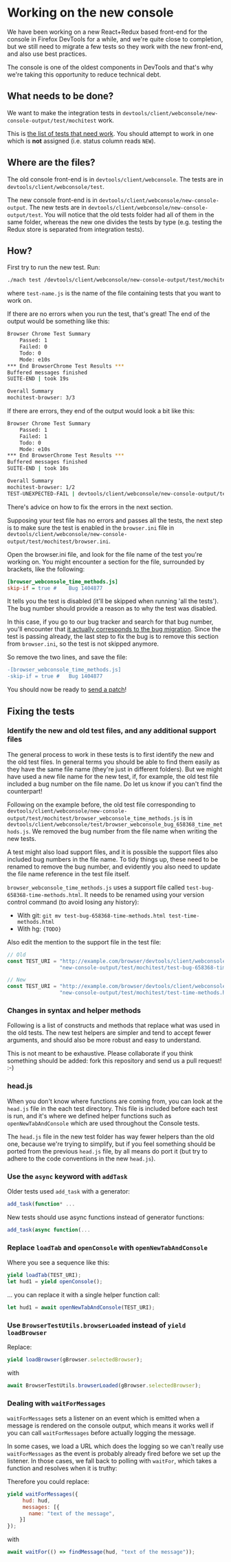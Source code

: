 # Working on the new console

We have been working on a new React+Redux based front-end for the console in Firefox DevTools for a while, and we're quite close to completion, but we still need to migrate a few tests so they work with the new front-end, and also use best practices.

The console is one of the oldest components in DevTools and that's why we're taking this opportunity to reduce technical debt.

## What needs to be done?

We want to make the integration tests in `devtools/client/webconsole/new-console-output/test/mochitest` work.

This is [the list of tests that need work](https://bugzilla.mozilla.org/buglist.cgi?bug_id=1405254%2C1404849%2C1404384%2C1405333%2C1408937%2C1408936%2C1408938%2C1405350%2C1405650%2C1405649%2C1405637%2C1405245%2C1406060%2C1408931%2C1403448%2C1405352%2C1405647%2C1405648%2C1405252%2C1403907%2C1408948%2C1404378%2C1403188%2C1403902%2C1408947%2C1401953%2C1404832%2C1408949%2C1408893%2C1404382%2C1406028%2C1405343%2C1404886%2C1408939%2C1403454%2C1404831%2C1404888%2C1403200%2C1408932%2C1404851%2C1408933%2C1405641%2C1408935%2C1401944%2C1403450%2C1406039%2C1401942%2C1403205%2C1408925%2C1401959%2C1405250%2C1408950%2C1405636%2C1404359%2C1406841%2C1406022%2C1408934%2C1404844%2C1404364%2C1404392%2C1408940%2C1401963%2C1404371%2C1401548%2C1405243%2C1404877%2C1408930%2C1408943%2C1404368%2C1405340%2C1408944%2C1405341%2C1404883%2C1408946%2C1408945%2C1403196%2C1408942%2C1404884%2C1408941%2C1406038%2C1404853&bug_id_type=anyexact&bug_status=UNCONFIRMED&bug_status=NEW&bug_status=ASSIGNED&bug_status=REOPENED&list_id=13967960). You should attempt to work in one which is **not** assigned (i.e. status column reads `NEW`).

## Where are the files?

The old console front-end is in `devtools/client/webconsole`. The tests are in `devtools/client/webconsole/test`.

The new console front-end is in `devtools/client/webconsole/new-console-output`. The new tests are in `devtools/client/webconsole/new-console-output/test`. 
You will notice that the old tests folder had all of them in the same folder, whereas the new one divides the tests by type (e.g. testing the Redux store is separated from integration tests).

## How?

First try to run the new test. Run:

```bash
./mach test /devtools/client/webconsole/new-console-output/test/mochitest/{test-name.js}
```
where `test-name.js` is the name of the file containing tests that you want to work on.

If there are no errors when you run the test, that's great! The end of the output would be something like this:

```bash
Browser Chrome Test Summary
	Passed: 1
	Failed: 0
	Todo: 0
	Mode: e10s
*** End BrowserChrome Test Results ***
Buffered messages finished
SUITE-END | took 19s

Overall Summary
mochitest-browser: 3/3
```

If there are errors, they end of the output would look a bit like this:

```bash
Browser Chrome Test Summary
	Passed: 1
	Failed: 1
	Todo: 0
	Mode: e10s
*** End BrowserChrome Test Results ***
Buffered messages finished
SUITE-END | took 10s

Overall Summary
mochitest-browser: 1/2
TEST-UNEXPECTED-FAIL | devtools/client/webconsole/new-console-output/test/mochitest/browser_webconsole_time_methods.js | Uncaught exception - waitFor - timed out after 500 tries.
```

There's advice on how to fix the errors in the next section.

Supposing your test file has no errors and passes all the tests, the next step is to make sure the test is enabled in the `browser.ini` file in `devtools/client/webconsole/new-console-output/test/mochitest/browser.ini`.

Open the browser.ini file, and look for the file name of the test you're working on. You might encounter a section for the file, surrounded by brackets, like the following: 

```ini
[browser_webconsole_time_methods.js]
skip-if = true #	Bug 1404877
```

It tells you the test is disabled (it'll be skipped when running 'all the tests'). The bug number should provide a reason as to why the test was disabled.

In this case, if you go to our bug tracker and search for that bug number, you'll encounter that [it actually corresponds to the bug migration](https://bugzilla.mozilla.org/show_bug.cgi?id=1404877). Since the test is passing already, the last step to fix the bug is to remove this section from `browser.ini`, so the test is not skipped anymore.

So remove the two lines, and save the file:

```diff
-[browser_webconsole_time_methods.js]
-skip-if = true #	Bug 1404877
```

You should now be ready to [send a patch](http://docs.firefox-dev.tools/contributing/making-prs.html)!

## Fixing the tests

### Identify the new and old test files, and any additional support files

The general process to work in these tests is to first identify the new and the old test files. In general terms you should be able to find them easily as they have the same file name (they're just in different folders). But we might have used a new file name for the new test, if, for example, the old test file included a bug number on the file name. Do let us know if you can't find the counterpart!

Following on the example before, the old test file corresponding to `devtools/client/webconsole/new-console-output/test/mochitest/browser_webconsole_time_methods.js` is in `devtools/client/webconsole/test/browser_webconsole_bug_658368_time_methods.js`. We removed the bug number from the file name when writing the new tests.

A test might also load support files, and it is possible the support files also included bug numbers in the file name. To tidy things up, these need to be renamed to remove the bug number, and evidently you also need to update the file name reference in the test file itself.

`browser_webconsole_time_methods.js` uses a support file called `test-bug-658368-time-methods.html`. It needs to be renamed using your version control command (to avoid losing any history):

* With git: `git mv test-bug-658368-time-methods.html test-time-methods.html`
* With hg: `{TODO}`

Also edit the mention to the support file in the test file:

```javascript
// Old
const TEST_URI = "http://example.com/browser/devtools/client/webconsole/" +
                 "new-console-output/test/mochitest/test-bug-658368-time-methods.html";

// New
const TEST_URI = "http://example.com/browser/devtools/client/webconsole/" +
                 "new-console-output/test/mochitest/test-time-methods.html";
```

### Changes in syntax and helper methods

Following is a list of constructs and methods that replace what was used in the old tests. The new test helpers are simpler and tend to accept fewer arguments, and should also be more robust and easy to understand.

This is not meant to be exhaustive. Please collaborate if you think something should be added: fork this repository and send us a pull request! :-)

### head.js

When you don't know where functions are coming from, you can look at the `head.js` file in the each test directory. This file is included before each test is run, and it's where we defined helper functions such as `openNewTabAndConsole` which are used throughout the Console tests.

The `head.js` file in the new test folder has way fewer helpers than the old one, because we're trying to simplify, but if you feel something should be ported from the previous `head.js` file, by all means do port it (but try to adhere to the code conventions in the new `head.js`).

### Use the `async` keyword with `addTask`

Older tests used `add_task` with a generator:

```javascript
add_task(function* ...
```

New tests should use async functions instead of generator functions:
```javascript
add_task(async function(...
```

### Replace `loadTab` and `openConsole` with `openNewTabAndConsole`

Where you see a sequence like this: 

```javascript
yield loadTab(TEST_URI);
let hud1 = yield openConsole();
```

... you can replace it with a single helper function call:

```js
let hud1 = await openNewTabAndConsole(TEST_URI);
```

###  Use `BrowserTestUtils.browserLoaded` instead of `yield loadBrowser`

Replace:

```javascript
yield loadBrowser(gBrowser.selectedBrowser);
```

with

```javascript
await BrowserTestUtils.browserLoaded(gBrowser.selectedBrowser);
```

### Dealing with `waitForMessages`

`waitForMessages` sets a listener on an event which is emitted when a message is rendered on the console output, which means it works well if you can call `waitForMessages` before actually logging the message.

In some cases, we load a URL which does the logging so we can't really use `waitForMessages` as the event is probably already fired before we set up the listener. In those cases, we fall back to polling with `waitFor`, which takes a function and resolves when it is truthy:

Therefore you could replace:

```javascript
yield waitForMessages({
     hud: hud,
     messages: [{
       name: "text of the message",
	}]
});
```

with

```javascript
await waitFor(() => findMessage(hud, "text of the message"));
```

